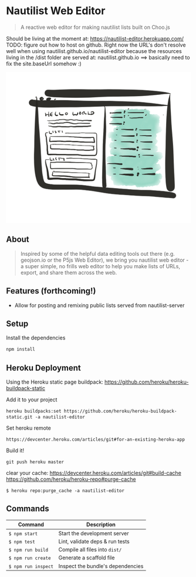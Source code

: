 # Nautilist Web Editor
> A reactive web editor for making nautilist lists built on Choo.js

Should be living at the moment at: https://nautilist-editor.herokuapp.com/
TODO: figure out how to host on github. Right now the URL's don't resolve well when using nautilist.github.io/nautilist-editor because the resources living in the /dist folder are served at: nautilist.github.io ==> basically need to fix the site.baseUrl somehow :) 

![web editor sketch](assets/web-editor.png)

## About 
> Inspired by some of the helpful data editing tools out there (e.g. geojson.io or the P5js Web Editor), we bring you nautilist web editor - a super simple, no frills web editor to help you make lists of URLs, export, and share them across the web. 


## Features (forthcoming!)

- Allow for posting and remixing public lists served from nautilist-server

## Setup

Install the dependencies
```sh
npm install
```

## Heroku Deployment

Using the Heroku static page buildpack: https://github.com/heroku/heroku-buildpack-static

Add it to your project
```
heroku buildpacks:set https://github.com/heroku/heroku-buildpack-static.git -a nautilist-editor
```

Set heroku remote
```
https://devcenter.heroku.com/articles/git#for-an-existing-heroku-app
```

Build it!
```
git push heroku master
```

clear your cache:
https://devcenter.heroku.com/articles/git#build-cache 
https://github.com/heroku/heroku-repo#purge-cache
```
$ heroku repo:purge_cache -a nautilist-editor
```



## Commands
Command                | Description                                      |
-----------------------|--------------------------------------------------|
`$ npm start`          | Start the development server
`$ npm test`           | Lint, validate deps & run tests
`$ npm run build`      | Compile all files into `dist/`
`$ npm run create`     | Generate a scaffold file
`$ npm run inspect`    | Inspect the bundle's dependencies